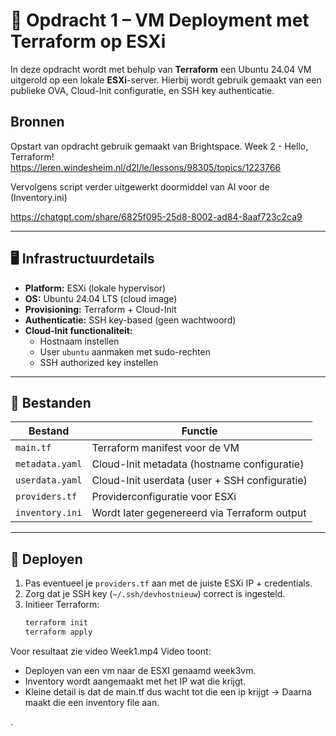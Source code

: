 # 🧱 Opdracht 1 – VM Deployment met Terraform op ESXi

In deze opdracht wordt met behulp van **Terraform** een Ubuntu 24.04 VM uitgerold op een lokale **ESXi**-server. Hierbij wordt gebruik gemaakt van een publieke OVA, Cloud-Init configuratie, en SSH key authenticatie.

## Bronnen

Opstart van opdracht gebruik gemaakt van Brightspace.
Week 2 - Hello, Terraform!
https://leren.windesheim.nl/d2l/le/lessons/98305/topics/1223766


Vervolgens script verder uitgewerkt doormiddel van AI voor de (Inventory.ini)

https://chatgpt.com/share/6825f095-25d8-8002-ad84-8aaf723c2ca9



---

## 🖥️ Infrastructuurdetails

- **Platform:** ESXi (lokale hypervisor)
- **OS:** Ubuntu 24.04 LTS (cloud image)
- **Provisioning:** Terraform + Cloud-Init
- **Authenticatie:** SSH key-based (geen wachtwoord)
- **Cloud-Init functionaliteit:**
  - Hostnaam instellen
  - User `ubuntu` aanmaken met sudo-rechten
  - SSH authorized key instellen

---

## 📁 Bestanden

| Bestand             | Functie                                         |
|----------------------|-------------------------------------------------|
| `main.tf`            | Terraform manifest voor de VM                 |
| `metadata.yaml`      | Cloud-Init metadata (hostname configuratie)   |
| `userdata.yaml`      | Cloud-Init userdata (user + SSH configuratie) |
| `providers.tf`       | Providerconfiguratie voor ESXi                |
| `inventory.ini`      | Wordt later gegenereerd via Terraform output  |

---

## 🚀 Deployen

1. Pas eventueel je `providers.tf` aan met de juiste ESXi IP + credentials.
2. Zorg dat je SSH key (`~/.ssh/devhostnieuw`) correct is ingesteld.
3. Initieer Terraform:
   ```bash
   terraform init
   terraform apply

Voor resultaat zie video Week1.mp4
Video toont:
* Deployen van een vm naar de ESXI genaamd week3vm.
* Inventory wordt aangemaakt met het IP wat die krijgt.
* Kleine detail is dat de main.tf dus wacht tot die een ip krijgt -> Daarna maakt die een inventory file aan.

.
